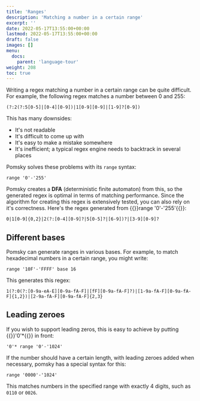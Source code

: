 ```yaml
---
title: 'Ranges'
description: 'Matching a number in a certain range'
excerpt: ''
date: 2022-05-17T13:55:00+00:00
lastmod: 2022-05-17T13:55:00+00:00
draft: false
images: []
menu:
  docs:
    parent: 'language-tour'
weight: 208
toc: true
---
```


Writing a regex matching a number in a certain range can be quite difficult. For example, the
following regex matches a number between 0 and 255:

```regexp
(?:2(?:5[0-5]|[0-4][0-9])|1[0-9][0-9]|[1-9]?[0-9])
```

This has many downsides:

- It's not readable
- It's difficult to come up with
- It's easy to make a mistake somewhere
- It's inefficient; a typical regex engine needs to backtrack in several places

Pomsky solves these problems with its `range` syntax:

```pomsky
range '0'-'255'
```

Pomsky creates a **DFA** (deterministic finite automaton) from this, so the generated regex is
optimal in terms of matching performance. Since the algorithm for creating this regex is extensively
tested, you can also rely on it's correctness. Here's the regex generated from
{{<po>}}range '0'-'255'{{</po>}}:

```regexp
0|1[0-9]{0,2}|2(?:[0-4][0-9]?|5[0-5]?|[6-9])?|[3-9][0-9]?
```

## Different bases

Pomsky can generate ranges in various bases. For example, to match hexadecimal numbers in a certain
range, you might write:

```pomsky
range '10F'-'FFFF' base 16
```

This generates this regex:

```regexp
1(?:0(?:[0-9a-eA-E][0-9a-fA-F]|[fF][0-9a-fA-F]?)|[1-9a-fA-F][0-9a-fA-F]{1,2})|[2-9a-fA-F][0-9a-fA-F]{2,3}
```

## Leading zeroes

If you wish to support leading zeros, this is easy to achieve by putting {{<po>}}'0'*{{</po>}}
in front:

```pomsky
'0'* range '0'-'1024'
```

If the number should have a certain length, with leading zeroes added when necessary, pomsky has a
special syntax for this:

```pomsky
range '0000'-'1024'
```

This matches numbers in the specified range with exactly 4 digits, such as `0110` or `0026`.
